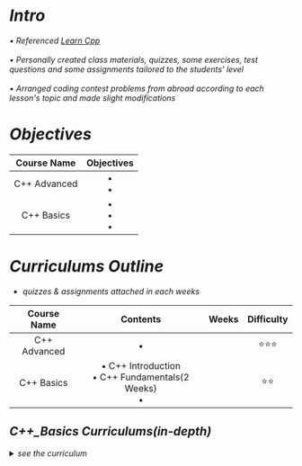 <i>

# Intro
• Referenced [Learn Cpp](https://www.learncpp.com/)<br>
<br>
• Personally created class materials, quizzes, some exercises, test questions and some assignments tailored to the students' level <br>
<br>
• Arranged coding contest problems from abroad according to each lesson's topic and made slight modifications <br>

# Objectives

<div align="center", class="python">

| Course Name | Objectives | 
| :--------: | :-----------: |
| C++ Advanced | •  <br> •  |
| C++ Basics | •  <br> •  <br> •  |

</div>


# Curriculums Outline

* quizzes & assignments attached in each weeks

<div align="center", class="python">

| Course Name | Contents | Weeks | Difficulty |
| :--------: | :-----------: | :-----------: | :-----------: |
| C++ Advanced | • |  | ⭐⭐⭐ |
| C++ Basics | • C++ Introduction <br> • C++ Fundamentals(2 Weeks) <br> • |  | ⭐⭐ |
</div>

</i>


<i>

## C++_Basics Curriculums(in-depth)

<details>

<summary>see the curriculum</summary>

<br>

  <div align="center", class="python">

| No. | Topic | What You will Learn | Difficulty | Quiz Attached | Assignment Attached |
| :--------: | :-----------: | :-----------: | :-----------: | :-----------: | :-----------: |
| Wk1 | C++ Introduction | Introduction <br> C++ Development Process <br> Installation <br> Hello World! <br> Comments | ⭐⭐ | ✅ | N/A |
| Wk2 | C++ Fundamentals(1/2) | Objects/Variables <br> Initializations <br> iostream library <br> Extraction Process <br> Literal Constants / Operators / Expressions | ⭐⭐ | ✅ | TBD |
| Wk3 | C++ Fundamentals(2/2) | (Value-returning) Functions <br> (non-value returning) Functions <br> Function Parameters & arguments | ⭐⭐ | ✅ | TBD |
| Wk4 | Constants & Strings | Const Variable <br> Literals <br> Numerical Systems <br> Conditional Operators | ⭐⭐⭐ | |
</div>

</details>


</i>


